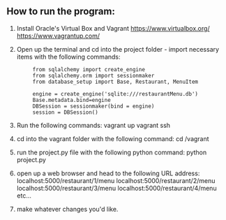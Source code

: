 ## How to run the program:

1. Install Oracle's Virtual Box and Vagrant 
			https://www.virtualbox.org/
			https://www.vagrantup.com/

2. Open up the terminal and cd into the project folder - import necessary items with the following commands: 

			from sqlalchemy import create_engine
			from sqlalchemy.orm import sessionmaker
			from database_setup import Base, Restaurant, MenuItem

			engine = create_engine('sqlite:///restaurantMenu.db')
			Base.metadata.bind=engine
			DBSession = sessionmaker(bind = engine)
			session = DBSession()

3. Run the following commands:
	vagrant up
	vagrant ssh

4. cd into the vagrant folder with the following command: 
	cd /vagrant

5. run the project.py file with the following python command: 
	python project.py

6. open up a web browser and head to the following URL address:
	localhost:5000/restaurant/1/menu
	localhost:5000/restaurant/2/menu
	localhost:5000/restaurant/3/menu
	localhost:5000/restaurant/4/menu
	etc...

7. make whatever changes you'd like. 
